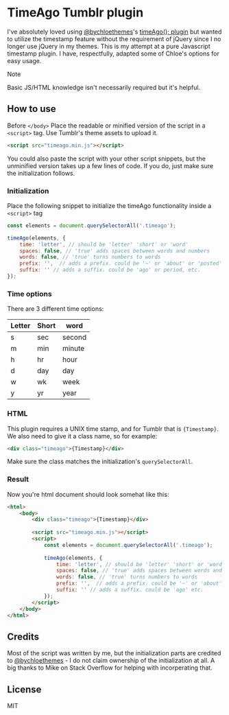# TimeAgo Tumblr plugin
I've absolutely loved using [@bychloethemes](https://bychloethemes.tumblr.com)'s  [timeAgo(); plugin](https://bychloethemes.tumblr.com/plugins/timeago) but wanted to utilize the timestamp feature without the requirement of jQuery since I no longer use jQuery in my themes. This is my attempt at a pure Javascript timestamp plugin. I have, respectfully, adapted some of Chloe's options for easy usage.

> [!NOTE]
> Basic JS/HTML knowledge isn't necessarily required but it's helpful.

## How to use
Before `</body>` Place the readable or minified version of the script in a `<script>` tag. Use Tumblr's theme assets to upload it.

```html
<script src="timeago.min.js"></script>
```
You could also paste the script with your other script snippets, but the unminified version takes up a few lines of code. If you do, just make sure the initialization follows.

### Initialization
Place the following snippet to initialize the timeAgo functionality inside a  `<script>` tag

```Javascript
const elements = document.querySelectorAll('.timeago');

timeAgo(elements, {
    time: 'letter', // should be 'letter' 'short' or 'word'
    spaces: false, // 'true' adds spaces between words and numbers
    words: false, // 'true' turns numbers to words
    prefix: '',  // adds a prefix. could be '~' or 'about' or 'posted' etc.
    suffix: '' // adds a suffix. could be 'ago' or period, etc.
});
```

### Time options
There are 3 different time options:

| Letter | Short | word |
| ------ | -----| -----
|s       | sec | second |
|m       | min | minute |
|h       | hr  | hour   |
|d       | day | day    |
|w       | wk  | week   |
|y       | yr  | year   |

### HTML
This plugin requires a UNIX time stamp, and for Tumblr that is `{Timestamp}`. We also need to give it a class name, so for example:
```html
<div class="timeago">{Timestamp}</div>
```
Make sure the class matches the initialization's `querySelectorAll`.

### Result
Now you're html document should look somehat like this:

```html
<html>
    <body>
        <div class="timeago">{Timestamp}</div>
    
        <script src="timeago.min.js"></script>
        <script>
            const elements = document.querySelectorAll('.timeago');
            
            timeAgo(elements, {
                time: 'letter', // should be 'letter' 'short' or 'word'
                spaces: false, // 'true' adds spaces between words and numbers
                words: false, // 'true' turns numbers to words
                prefix: '',  // adds a prefix. could be '~' or 'about' or 'posted' etc.
                suffix: '' // adds a suffix. could be 'ago' etc.
            });
        </script>
    </body>
</html>
```
## Credits
Most of the script was written by me, but the initialization parts are credited to [@bychloethemes](https://bychloethemes.tumblr.com) - I do not claim ownership of the initialization at all. A big thanks to Mike on Stack Overflow for helping with incorperating that.

## License
MIT
